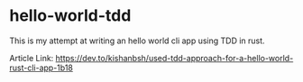 # hello-world-tdd

This is my attempt at writing an hello world cli app using TDD in rust.

Article Link: https://dev.to/kishanbsh/used-tdd-approach-for-a-hello-world-rust-cli-app-1b18
